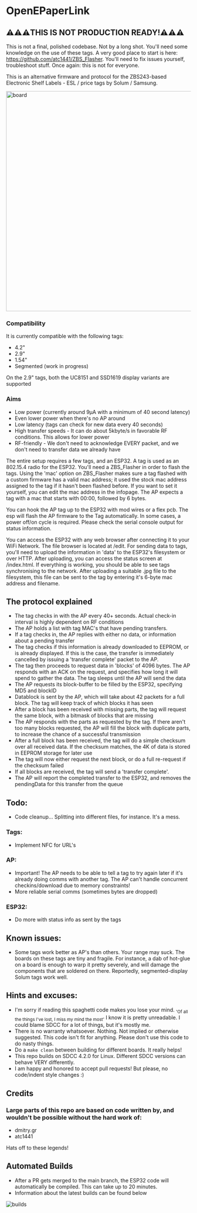 # OpenEPaperLink

## ⚠️⚠️⚠️THIS IS NOT PRODUCTION READY!⚠️⚠️⚠️
This is not a final, polished codebase. Not by a long shot. You'll need some knowledge on the use of these tags. A very good place to start is here: https://github.com/atc1441/ZBS_Flasher. You'll need to fix issues yourself, troubleshoot stuff. Once again: this is not for everyone.

This is an alternative firmware and protocol for the ZBS243-based Electronic Shelf Labels - ESL / price tags by Solum / Samsung.
 
<img width="600" alt="board" src="https://user-images.githubusercontent.com/2544995/227208651-993d11a2-380f-44ae-847c-f8d90296c8cf.png">

### Compatibility
It is currently compatible with the following tags:
* 4.2"
* 2.9"
* 1.54"
* Segmented (work in progress)

On the 2.9" tags, both the UC8151 and SSD1619 display variants are supported

### Aims
- Low power (currently around 9µA with a minimum of 40 second latency)
- Even lower power when there's no AP around
- Low latency (tags can check for new data every 40 seconds)
- High transfer speeds - It can do about 5kbyte/s in favorable RF conditions. This allows for lower power
- RF-friendly - We don't need to acknowledge EVERY packet, and we don't need to transfer data we already have

The entire setup requires a few tags, and an ESP32. A tag is used as an 802.15.4 radio for the ESP32. You'll need a ZBS_Flasher in order to flash the tags. Using the 'mac' option on ZBS_Flasher makes sure a tag flashed with a custom firmware has a valid mac address; it used the stock mac address assigned to the tag if it hasn't been flashed before. If you want to set it yourself, you can edit the mac address in the infopage. The AP expects a tag with a mac that starts with 00:00, followed by 6 bytes.

You can hook the AP tag up to the ESP32 with mod wires or a flex pcb. The esp will flash the AP firmware to the Tag automatically. In some cases, a power off/on cycle is required. Please check the serial console output for status information.

You can access the ESP32 with any web browser after connecting it to your WiFi Network. The file browser is located at <ip>/edit. For sending data to tags, you'll need to upload the information in 'data' to the ESP32's filesystem or over HTTP. After uploading, you can access the status screen at <ip>/index.html. If everything is working, you should be able to see tags synchronising to the network. After uploading a suitable .jpg file to the filesystem, this file can be sent to the tag by entering it's 6-byte mac address and filename.

## The protocol explained
- The tag checks in with the AP every 40+ seconds. Actual check-in interval is highly dependent on RF conditions
- The AP holds a list with tag MAC's that have pending transfers.
- If a tag checks in, the AP replies with either no data, or information about a pending transfer
- The tag checks if this information is already downloaded to EEPROM, or is already displayed. If this is the case, the transfer is immediately cancelled by issuing a 'transfer complete' packet to the AP.
- The tag then proceeds to request data in 'blocks' of 4096 bytes. The AP responds with an ACK on the request, and specifies how long it will spend to gather the data. The tag sleeps until the AP will send the data
- The AP requests its block-buffer to be filled by the ESP32, specifying MD5 and blockID
- Datablock is sent by the AP, which will take about 42 packets for a full block. The tag will keep track of which blocks it has seen
- After a block has been received with missing parts, the tag will request the same block, with a bitmask of blocks that are missing
- The AP responds with the parts as requested by the tag. If there aren't too many blocks requested, the AP will fill the block with duplicate parts, to increase the chance of a successful transmission
- After a full block has been received, the tag will do a simple checksum over all received data. If the checksum matches, the 4K of data is stored in EEPROM storage for later use
- The tag will now either request the next block, or do a full re-request if the checksum failed
- If all blocks are received, the tag will send a 'transfer complete'. 
- The AP will report the completed transfer to the ESP32, and removes the pendingData for this transfer from the queue

## Todo:
- Code cleanup... Splitting into different files, for instance. It's a mess.
### Tags:
- Implement NFC for URL's
### AP:
- Important! The AP needs to be able to tell a tag to try again later if it's already doing comms with another tag. The AP can't handle concurrent checkins/download due to memory constraints!
- More reliable serial comms (sometimes bytes are dropped)
### ESP32:
- Do more with status info as sent by the tags

## Known issues:
- Some tags work better as AP's than others. Your range may suck. The boards on these tags are tiny and fragile. For instance, a dab of hot-glue on a board is enough to warp it pretty severely, and will damage the components that are soldered on there. Reportedly, segmented-display Solum tags work well. 

## Hints and excuses:
- I'm sorry if reading this spaghetti code makes you lose your mind. <sub>'Of all the things I've lost, I miss my mind the most'</sub> I know it is pretty unreadable. I could blame SDCC for a lot of things, but it's mostly me.
- There is no warranty whatsoever. Nothing. Not implied or otherwise suggested. This code isn't fit for anything. Please don't use this code to do nasty things.
- Do a ```make clean``` between building for different boards. It really helps!
- This repo builds on SDCC 4.2.0 for Linux. Different SDCC versions can behave VERY differently.
- I am happy and honored to accept pull requests! But please, no code/indent style changes :)

## Credits
### Large parts of this repo are based on code written by, and wouldn't be possible without the hard work of:
- dmitry.gr
- atc1441

Hats off to these legends!
 
## Automated Builds
- After a PR gets merged to the main branch, the ESP32 code will automatically be compiled. This can take up to 20 minutes.
- Information about the latest builds can be found below
<img alt="builds" src="https://openepaperlink.de/build/img.php">

